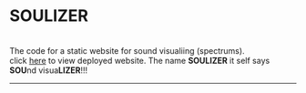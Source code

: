 # SOULIZER
<br>
The code for a static website for sound visualiing (spectrums).<br>
click <a href="https://jrkej.github.io/soulizer/" target="#">here</a> to view deployed website.
The name <b>SOULIZER</b> it self says <b>SOU</b>nd visua<b>LIZER</b>!!!
<hr>
